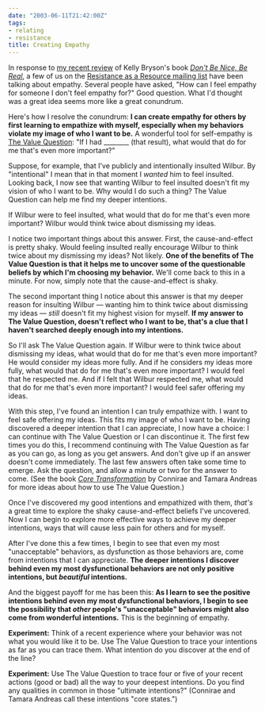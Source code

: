 ```yaml
---
date: "2003-06-11T21:42:00Z"
tags:
- relating
- resistance
title: Creating Empathy
---
```


In response to <a href="/2003/06/dont_be_nice_be_real/">my recent review</a> of Kelly Bryson's book <em><a href="http://www.amazon.com/exec/obidos/ASIN/0972002855/dalehemery-20">Don't Be Nice, Be Real</a></em>, a few of us on the <a href="http://groups.yahoo.com/group/resistance-as-a-resource">Resistance as a Resource mailing list</a> have been talking about empathy. Several people have asked, "How can I feel empathy for someone I don't feel empathy for?" Good question. What I'd thought was a great idea seems more like a great conundrum.

Here's how I resolve the conundrum: <strong>I can create empathy for others by first learning to empathize with myself, especially when my behaviors violate my image of who I want to be.</strong> A wonderful tool for self-empathy is <a href="/2003/06/the_value_question/">The Value Question</a>: "If I had ________ (that result), what would that do for me that's even more important?"

Suppose, for example, that I've publicly and intentionally insulted Wilbur. By "intentional" I mean that in that moment I <em>wanted</em> him to feel insulted. Looking back, I now see that wanting Wilbur to feel insulted doesn't fit my vision of who I want to be. Why would I do such a thing? The Value Question can help me find my deeper intentions.

If Wilbur were to feel insulted, what would that do for me that's even more important? Wilbur would think twice about dismissing my ideas.

I notice two important things about this answer. First, the cause-and-effect is pretty shaky. Would feeling insulted really encourage Wilbur to think twice about my dismissing my ideas? Not likely. <strong>One of the benefits of The Value Question is that it helps me to uncover some of the questionable beliefs by which I'm choosing my behavior.</strong> We'll come back to this in a minute. For now, simply note that the cause-and-effect is shaky.

The second important thing I notice about this answer is that my deeper reason for insulting Wilbur — wanting him to think twice about dismissing my ideas — <em>still</em> doesn't fit my highest vision for myself. <strong>If my answer to The Value Question, doesn't reflect who I want to be, that's a clue that I haven't searched deeply enough into my intentions.</strong>

So I'll ask The Value Question again. If Wilbur were to think twice about dismissing my ideas, what would that do for me that's even more important? He would consider my ideas more fully. And if he considers my ideas more fully, what would that do for me that's even more important? I would feel that he respected me. And if I felt that Wilbur respected me, what would that do for me that's even more important? I would feel safer offering my ideas.

With this step, I've found an intention I can truly empathize with. I want to feel safe offering my ideas. This fits my image of who I want to be. Having discovered a deeper intention that I can appreciate, I now have a choice: I can continue with The Value Question or I can discontinue it. The first few times you do this, I recommend continuing with The Value Question as far as you can go, as long as you get answers. And don't give up if an answer doesn't come immediately. The last few answers often take some time to emerge. Ask the question, and allow a minute or two for the answer to come. (See the book  <em><a href="http://www.amazon.com/exec/obidos/ASIN/0911226338/dalehemer-20">Core Transformation</a></em> by Connirae and Tamara Andreas for more ideas about how to use The Value Question.)

Once I've discovered my good intentions and empathized with them, <em>that's</em> a great time to explore the shaky cause-and-effect beliefs I've uncovered. Now I can begin to explore more effective ways to achieve my deeper intentions, ways that will cause less pain for others and for myself.

After I've done this a few times, I begin to see that even my most "unacceptable" behaviors, as dysfunction as those behaviors are, come from intentions that I can appreciate. <strong>The deeper intentions I discover behind even my most dysfunctional behaviors are not only positive intentions, but <em>beautiful</em> intentions.</strong>

And the biggest payoff for me has been this: <strong>As I learn to see the positive intentions behind even my most dysfunctional behaviors, I begin to see the possibility that <em>other</em> people's "unacceptable" behaviors might also come from wonderful intentions.</strong> This is the beginning of empathy.

<strong>Experiment:</strong> Think of a recent experience where your behavior was not what you would like it to be. Use The Value Question to trace your intentions as far as you can trace them. What intention do you discover at the end of the line?

<strong>Experiment:</strong> Use The Value Question to trace four or five of your recent actions (good or bad) all the way to your deepest intentions. Do you find any qualities in common in those "ultimate intentions?" (Connirae and Tamara Andreas call these intentions "core states.")
